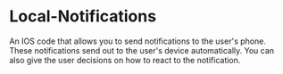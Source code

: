# Local-Notifications
An IOS code that allows you to send notifications to the user's phone.
These notifications send out to the user's device automatically. 
You can also give the user decisions on how to react to the notification.
